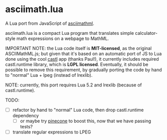 asciimath.lua
=============

A Lua port from JavaScript of [asciimathml](https://github.com/asciimath/asciimathml).

asciimath.lua is a compact Lua program that translates
simple calculator-style math expressions on a webpage to MathML.

IMPORTANT NOTE: the Lua code itself is **MIT-licensed**, as the original ASCIIMathML.js;
but given that it's based on an automatic port of JS to Lua done using the cool
[castl](https://github.com/PaulBernier/castl) app (thanks Paul!), it currently
includes required castl.runtime library, which is **LGPL licensed**. Eventually, it
should be possible to remove this requirement, by gradually porting the code by hand
to "normal" Lua + lpeg (instead of lrexlib).

NOTE: currently, this port requires Lua 5.2 and lrexlib (because of castl.runtime).

TODO:
- [ ] refactor by hand to "normal" Lua code, then drop castl.runtime dependency
  - [ ] or maybe try [pinecone](https://github.com/zekesonxx/pinecone) to boost this,
    now that we have passing tests?
- [ ] translate regular expressions to LPEG
